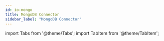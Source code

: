 ```yaml
---
id: io-mongo
title: MongoDB Connector
sidebar_label: "MongoDB Connector"
---
```


import Tabs from '@theme/Tabs';
import TabItem from '@theme/TabItem';

